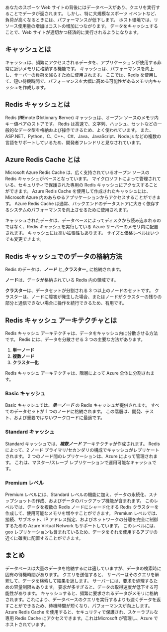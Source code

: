 あなたのスポーツ Web サイトの背後にはデータベースがあり、クエリを実行することでデータが返されます。 しかし、特に大規模なスポーツ イベントなど、負荷が高くなるときには、パフォーマンスが低下します。 ホスト環境では、リソース使用量の増加はコストの増加につながります。 データをキャッシュすることで、Web サイトが適切かつ経済的に実行されるようになります。

## <a name="what-is-caching"></a>キャッシュとは

キャッシュは、頻繁にアクセスされるデータを、アプリケーションが使用する非常に近いメモリに格納する機能です。 キャッシュは、パフォーマンスを向上し、サーバーの負荷を減らすために使用されます。 ここでは、Redis を使用して、短い待機時間で、パフォーマンスを大幅に高める可能性があるメモリ内キャッシュを作成します。

## <a name="what-is-a-redis-cache"></a>Redis キャッシュとは

Redis (**RE**mote **DI**ctionary **S**erver) キャッシュは、オープン ソースのメモリ内キー値ペアのストアです。 Redis は高速で、文字列、ハッシュ、セットなどの一般的なデータ型を格納および操作できるため、よく使われています。 また、ASP.NET、Python、C、C++、C#、Java、JavaScript、Node.js などの複数の言語をサポートしているため、開発者フレンドリと見なされています。

## <a name="what-is-azure-redis-cache"></a>Azure Redis Cache とは

Microsoft Azure Redis Cache は、広く支持されているオープン ソースの Redis キャッシュがベースとなっています。 マイクロソフトによって管理されている、セキュリティで保護された専用の Redis キャッシュにアクセスすることができます。 Azure Redis Cache を使用して作成されたキャッシュには、Microsoft Azure 内のあらゆるアプリケーションからアクセスすることができます。 Azure Redis Cache は通常、バックエンドのデータストアに大きく依存するシステムのパフォーマンスを向上させるために使用されます。

キャッシュされたデータは、データベースによってディスクから読み込まれるのではなく、Redis キャッシュを実行している Azure サーバーのメモリ内に配置されます。 キャッシュには高い拡張性もあります。 サイズと価格レベルはいつでも変更できます。

## <a name="how-is-data-stored-in-a-redis-cache"></a>Redis キャッシュでのデータの格納方法

Redis のデータは、_**ノード**_ と_**クラスター**_ に格納されます。

**ノード**は、データが格納されている Redis 内の領域です。

**クラスター**は、データセットが分割される 3 つ以上のノードのセットです。 クラスターは、ノードに障害が発生した場合、またはノードがクラスターの残りの部分と通信できない場合に操作を続行できるため、有用です。

## <a name="what-are-redis-caching-architectures"></a>Redis キャッシュ アーキテクチャとは

Redis キャッシュ アーキテクチャは、データをキャッシュ内に分散させる方法です。 Redis には、データを分散させる 3 つの主要な方法があります。

1. **単一ノード**
1. **複数ノード**
1. **クラスター化**

Redis キャッシュ アーキテクチャは、階層によって Azure 全体に分割されます。

### <a name="basic-cache"></a>Basic キャッシュ

Basic キャッシュでは、_**単一ノード**_ の Redis キャッシュが提供されます。 すべてのデータセットが 1 つのノードに格納されます。 この階層は、開発、テスト、および重要ではないワークロードに最適です。

### <a name="standard-cache"></a>Standard キャッシュ

Standard キャッシュでは、_**複数ノード**_ アーキテクチャが作成されます。 Redis によって、2 ノード プライマリ/セカンダリの構成でキャッシュがレプリケートされます。 2 つのノード間のレプリケーションは、Azure によって管理されます。 これは、マスター/スレーブ レプリケーションで運用可能なキャッシュです。

### <a name="premium-tier"></a>Premium レベル

Premium レベルには、Standard レベルの機能に加え、データの永続化、スナップショットの作成、およびデータのバックアップ機能が含まれます。 このレベルでは、データを複数の Redis ノードにシャード化する Redis クラスターを作成して、使用可能なメモリを増やすことができます。 Premium レベルでは、接続、サブネット、IP アドレス指定、およびネットワークの分離を完全に制御するための Azure Virtual Network もサポートしています。 このレベルには、geo レプリケーションも含まれているため、データをそれを使用するアプリの近くに確実に配置することができます。

## <a name="summary"></a>まとめ

データベースは大量のデータを格納するには適していますが、データの検索時に固有の待機時間があります。 クエリを送信すると、 サーバーはそのクエリを解釈して、データを検索して結果を返します。 サーバーには、要求を処理するための容量制限もあります。 要求が多すぎると、データの取得速度が低下する可能性があります。 キャッシュすると、頻繁に要求されるデータがメモリに格納されます。これにより、データベースのクエリを実行するよりも速くデータを返すことができるため、待機時間が短くなり、パフォーマンスが向上します。 Azure Redis Cache を使用すると、セキュリティで保護され、スケーラブルな専用 Redis Cache にアクセスできます。これはMicrosoft が管理し、Azure でホストされています。
